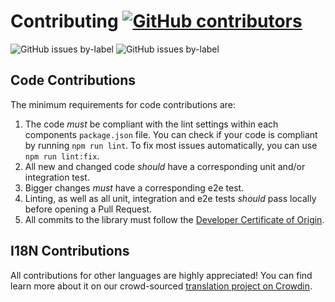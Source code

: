 # Contributing [![GitHub contributors](https://img.shields.io/github/contributors/OWASP/SSO_Project.svg)](https://github.com/OWASP/SSO_Project/graphs/contributors)

![GitHub issues by-label](https://img.shields.io/github/issues/OWASP/SSO_Project/help%20wanted.svg)
![GitHub issues by-label](https://img.shields.io/github/issues/OWASP/SSO_Project/good%20first%20issue.svg)

## Code Contributions

The minimum requirements for code contributions are:

1. The code _must_ be compliant with the lint settings within each components `package.json` file.
You can check if your code is compliant by running `npm run lint`.
To fix most issues automatically, you can use `npm run lint:fix`.
2. All new and changed code _should_ have a corresponding unit and/or
   integration test.
3. Bigger changes _must_ have a corresponding e2e test.
4. Linting, as well as all unit, integration and e2e tests _should_ pass
   locally before opening a Pull Request.
5. All commits to the library must follow the [Developer Certificate of Origin](https://developercertificate.org/).

## I18N Contributions

All contributions for other languages are highly appreciated!
You can find learn more about it on our crowd-sourced
[translation project on Crowdin](https://crowdin.com/project/owasp-single-sign-on).